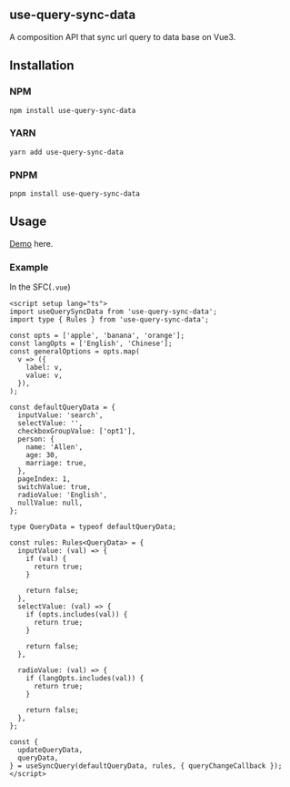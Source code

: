 ## use-query-sync-data

A composition API that sync url query to data base on Vue3.

## Installation

### NPM

```
npm install use-query-sync-data
```

### YARN

```
yarn add use-query-sync-data
```

### PNPM

```
pnpm install use-query-sync-data
```

## Usage

[Demo](https://c9t6vx-5173.csb.app) here.

### Example

In the SFC(`.vue`)

```vue
<script setup lang="ts">
import useQuerySyncData from 'use-query-sync-data';
import type { Rules } from 'use-query-sync-data';

const opts = ['apple', 'banana', 'orange'];
const langOpts = ['English', 'Chinese'];
const generalOptions = opts.map(
  v => ({
    label: v,
    value: v,
  }),
);

const defaultQueryData = {
  inputValue: 'search',
  selectValue: '',
  checkboxGroupValue: ['opt1'],
  person: {
    name: 'Allen',
    age: 30,
    marriage: true,
  },
  pageIndex: 1,
  switchValue: true,
  radioValue: 'English',
  nullValue: null,
};

type QueryData = typeof defaultQueryData;

const rules: Rules<QueryData> = {
  inputValue: (val) => {
    if (val) {
      return true;
    }

    return false;
  },
  selectValue: (val) => {
    if (opts.includes(val)) {
      return true;
    }

    return false;
  },

  radioValue: (val) => {
    if (langOpts.includes(val)) {
      return true;
    }

    return false;
  },
};

const {
  updateQueryData,
  queryData,
} = useSyncQuery(defaultQueryData, rules, { queryChangeCallback });
</script>
```

